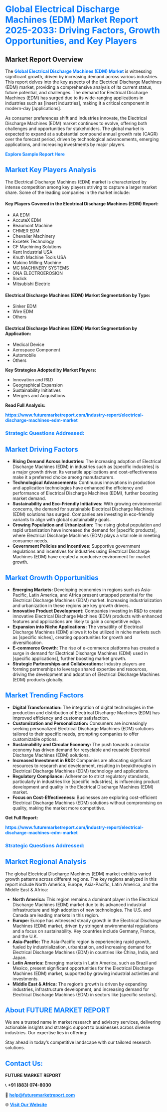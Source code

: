 <h1 style="color: #007BFF;">Global Electrical Discharge Machines (EDM) Market Report 2025-2033: Driving Factors, Growth Opportunities, and Key Players</h1>

<section id="overview">
<h2>Market Report Overview</h2>
<p>The <a href="https://www.futuremarketreport.com/industry-report/electrical-discharge-machines-edm-market" style="color: #007BFF; text-decoration: none;"><strong>Global Electrical Discharge Machines (EDM) Market</strong></a> is witnessing significant growth, driven by increasing demand across various industries. This report delves into the key aspects of the Electrical Discharge Machines (EDM) market, providing a comprehensive analysis of its current status, future potential, and challenges. The demand for Electrical Discharge Machines (EDM) has surged due to its wide-ranging applications in industries such as [insert industries], making it a critical component in modern-day [applications].</p>
<p>As consumer preferences shift and industries innovate, the Electrical Discharge Machines (EDM) market continues to evolve, offering both challenges and opportunities for stakeholders. The global market is expected to expand at a substantial compound annual growth rate (CAGR) over the forecast period, driven by technological advancements, emerging applications, and increasing investments by major players.</p>
</section>

<section id="overview">
<p><a href="https://www.futuremarketreport.com/request-sample/reportId=82949" style="color: #007BFF; text-decoration: none;"><strong>Explore Sample Report Here</strong></a></p>
</section>

<section id="key-players">
<h2 style="color: #007BFF;">Market Key Players Analysis</h2>
<p>The Electrical Discharge Machines (EDM) market is characterized by intense competition among key players striving to capture a larger market share. Some of the leading companies in the market include:</p>
<h4>Key Players Covered in the Electrical Discharge Machines (EDM) Report:</h4>
<ul><li>AA EDM</li><li>AccuteX EDM</li><li>Beaumont Machine</li><li>CHMER EDM</li><li>Chevalier Machinery</li><li>Excetek Technology</li><li>GF Machining Solutions</li><li>Kent Industrial USA</li><li>Knuth Machine Tools USA</li><li>Makino Milling Machine</li><li>MC MACHINERY SYSTEMS</li><li>ONA ELECTROEROSION</li><li>Sodick</li><li>Mitsubishi Electric</li></ul>
<h4>Electrical Discharge Machines (EDM) Market Segmentation by Type:</h4>
<ul><li>Sinker EDM</li><li>Wire EDM</li><li>Others</li></ul>

<h4>Electrical Discharge Machines (EDM) Market Segmentation by Application:</h4>
<ul><li>Medical Device</li><li>Aerospace Component</li><li>Automobile</li><li>Others</li></ul>
<p><strong>Key Strategies Adopted by Market Players:</strong></p>
<ul>
<li>Innovation and R&D</li>
<li>Geographical Expansion</li>
<li>Sustainability Initiatives</li>
<li>Mergers and Acquisitions</li>
</ul>
</section>

<section>
<p><strong>Read Full Analysis: </strong></p><a href="https://www.futuremarketreport.com/industry-report/electrical-discharge-machines-edm-market" style="color: #007BFF; text-decoration: none;"><strong>https://www.futuremarketreport.com/industry-report/electrical-discharge-machines-edm-market</strong></a>
<h3 style="color: #007BFF;">Strategic Questions Addressed:</h3>
</section>

<section id="driving-factors">
<h2 style="color: #007BFF;">Market Driving Factors</h2>
<ul>
<li><strong>Rising Demand Across Industries:</strong> The increasing adoption of Electrical Discharge Machines (EDM) in industries such as [specific industries] is a major growth driver. Its versatile applications and cost-effectiveness make it a preferred choice among manufacturers.</li>
<li><strong>Technological Advancements:</strong> Continuous innovations in production and application technologies have enhanced the efficiency and performance of Electrical Discharge Machines (EDM), further boosting market demand.</li>
<li><strong>Sustainability and Eco-Friendly Initiatives:</strong> With growing environmental concerns, the demand for sustainable Electrical Discharge Machines (EDM) solutions has surged. Companies are investing in eco-friendly variants to align with global sustainability goals.</li>
<li><strong>Growing Population and Urbanization:</strong> The rising global population and rapid urbanization have increased the demand for [specific products], where Electrical Discharge Machines (EDM) plays a vital role in meeting consumer needs.</li>
<li><strong>Government Policies and Incentives:</strong> Supportive government regulations and incentives for industries using Electrical Discharge Machines (EDM) have created a conducive environment for market growth.</li>
</ul>
</section>

<section id="growth-opportunities">
<h2 style="color: #007BFF;">Market Growth Opportunities</h2>
<ul>
<li><strong>Emerging Markets:</strong> Developing economies in regions such as Asia-Pacific, Latin America, and Africa present untapped potential for the Electrical Discharge Machines (EDM) market. Increasing industrialization and urbanization in these regions are key growth drivers.</li>
<li><strong>Innovative Product Development:</strong> Companies investing in R&D to create innovative Electrical Discharge Machines (EDM) products with enhanced features and applications are likely to gain a competitive edge.</li>
<li><strong>Expansion into Niche Applications:</strong> The versatility of Electrical Discharge Machines (EDM) allows it to be utilized in niche markets such as [specific niches], creating opportunities for growth and diversification.</li>
<li><strong>E-commerce Growth:</strong> The rise of e-commerce platforms has created a surge in demand for Electrical Discharge Machines (EDM) used in [specific applications], further boosting market growth.</li>
<li><strong>Strategic Partnerships and Collaborations:</strong> Industry players are forming partnerships to leverage shared expertise and resources, driving the development and adoption of Electrical Discharge Machines (EDM) products globally.</li>
</ul>
</section>

<section id="trending-factors">
<h2 style="color: #007BFF;">Market Trending Factors</h2>
<ul>
<li><strong>Digital Transformation:</strong> The integration of digital technologies in the production and distribution of Electrical Discharge Machines (EDM) has improved efficiency and customer satisfaction.</li>
<li><strong>Customization and Personalization:</strong> Consumers are increasingly seeking personalized Electrical Discharge Machines (EDM) solutions tailored to their specific needs, prompting companies to offer customizable options.</li>
<li><strong>Sustainability and Circular Economy:</strong> The push towards a circular economy has driven demand for recyclable and reusable Electrical Discharge Machines (EDM) solutions.</li>
<li><strong>Increased Investment in R&D:</strong> Companies are allocating significant resources to research and development, resulting in breakthroughs in Electrical Discharge Machines (EDM) technology and applications.</li>
<li><strong>Regulatory Compliance:</strong> Adherence to strict regulatory standards, particularly in industries like [specific industries], is influencing product development and quality in the Electrical Discharge Machines (EDM) market.</li>
<li><strong>Focus on Cost-Effectiveness:</strong> Businesses are exploring cost-efficient Electrical Discharge Machines (EDM) solutions without compromising on quality, making the market more competitive.</li>
</ul>
</section>

<section>
<p><strong>Get Full Report: </strong></p><a href="https://www.futuremarketreport.com/industry-report/electrical-discharge-machines-edm-market" style="color: #007BFF; text-decoration: none;"><strong>https://www.futuremarketreport.com/industry-report/electrical-discharge-machines-edm-market</strong></a>
<h3 style="color: #007BFF;">Strategic Questions Addressed:</h3>
</section>


<section id="regional-analysis">
<h2 style="color: #007BFF;">Market Regional Analysis</h2>
<p>The global Electrical Discharge Machines (EDM) market exhibits varied growth patterns across different regions. The key regions analyzed in this report include North America, Europe, Asia-Pacific, Latin America, and the Middle East & Africa:</p>
<ul>
<li><strong>North America:</strong> This region remains a dominant player in the Electrical Discharge Machines (EDM) market due to its advanced industrial infrastructure and high adoption of new technologies. The U.S. and Canada are leading markets in this region.</li>
<li><strong>Europe:</strong> Europe has witnessed steady growth in the Electrical Discharge Machines (EDM) market, driven by stringent environmental regulations and a focus on sustainability. Key countries include Germany, France, and the U.K.</li>
<li><strong>Asia-Pacific:</strong> The Asia-Pacific region is experiencing rapid growth, fueled by industrialization, urbanization, and increasing demand for Electrical Discharge Machines (EDM) in countries like China, India, and Japan.</li>
<li><strong>Latin America:</strong> Emerging markets in Latin America, such as Brazil and Mexico, present significant opportunities for the Electrical Discharge Machines (EDM) market, supported by growing industrial activities and investments.</li>
<li><strong>Middle East & Africa:</strong> The region’s growth is driven by expanding industries, infrastructure development, and increasing demand for Electrical Discharge Machines (EDM) in sectors like [specific sectors].</li>
</ul>
</section>

<footer>
<h2 style="color: #007BFF;">About FUTURE MARKET REPORT</h2>
<p>We are a trusted name in market research and advisory services, delivering actionable insights and strategic support to businesses across diverse industries. Our expertise lies in offering:</p>

<p>Stay ahead in today’s competitive landscape with our tailored research solutions.</p>

<h2 style="color: #007BFF;">Contact Us:</h2>
<p><strong>FUTURE MARKET REPORT</strong></p>
<p>📞 <strong>+91 (883) 074-8030</strong></p>
<p>📧 <strong><a href="mailto:help@futuremarketreport.com" style="color: #007BFF;">help@futuremarketreport.com</a></strong></p>
<p>🌐 <strong><a href="https://www.futuremarketreport.com/" style="color: #007BFF;">Visit Our Website</a></strong></p>
</footer>